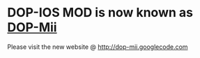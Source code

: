 <br />

# DOP-IOS MOD is now known as [DOP-Mii](http://dop-mii.googlecode.com) #

Please visit the new website @ http://dop-mii.googlecode.com